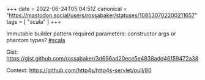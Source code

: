 +++
date = 2022-06-24T05:04:51Z
canonical = "https://mastodon.social/users/rossabaker/statuses/108530702200211657"
tags = [ "scala" ]
+++

<p>Immutable builder pattern required parameters: constructor args or phantom types? <a href="https://mastodon.social/tags/scala" class="mention hashtag" rel="tag">#<span>scala</span></a> </p><p>Gist: <a href="https://gist.github.com/rossabaker/3d696ad20ece5e4838add46159472a38" target="_blank" rel="nofollow noopener noreferrer"><span class="invisible">https://</span><span class="ellipsis">gist.github.com/rossabaker/3d6</span><span class="invisible">96ad20ece5e4838add46159472a38</span></a></p><p>Context: <a href="https://github.com/http4s/http4s-servlet/pull/80" target="_blank" rel="nofollow noopener noreferrer"><span class="invisible">https://</span><span class="ellipsis">github.com/http4s/http4s-servl</span><span class="invisible">et/pull/80</span></a></p>
